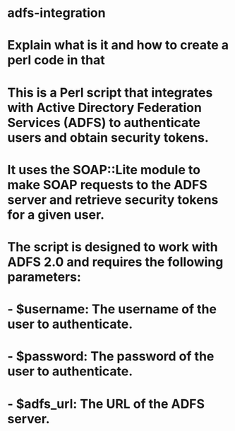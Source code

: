 # adfs-integration

# Explain what is it and how to create a perl code in that
# This is a Perl script that integrates with Active Directory Federation Services (ADFS) to authenticate users and obtain security tokens.
# It uses the SOAP::Lite module to make SOAP requests to the ADFS server and retrieve security tokens for a given user.
# The script is designed to work with ADFS 2.0 and requires the following parameters:
# - $username: The username of the user to authenticate.
# - $password: The password of the user to authenticate.
# - $adfs_url: The URL of the ADFS server.